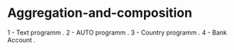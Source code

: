 # Aggregation-and-composition

1 - Text programm .
2 - AUTO programm .
3 - Country programm .
4 - Bank Account .

